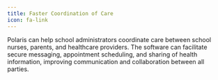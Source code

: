 ```yaml
---
title: Faster Coordination of Care
icon: fa-link
---
```


Polaris can help school administrators coordinate care between school nurses, parents, and healthcare providers. The software can facilitate secure messaging, appointment scheduling, and sharing of health information, improving communication and collaboration between all parties.
